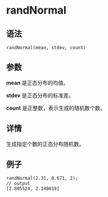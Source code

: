 # randNormal

## 语法

`randNormal(mean, stdev, count)`

## 参数

**mean** 是正态分布的均值。

**stdev** 是正态分布的标准差。

**count** 是正整数，表示生成的随机数个数。

## 详情

生成指定个数的正态分布随机数。

## 例子

```
randNormal(2.31, 0.671, 2);
// output
[2.805524, 2.148019]
```

